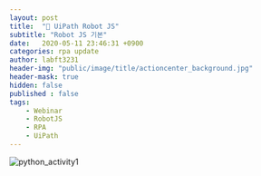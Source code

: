 ```yaml
---
layout: post
title:  "🤖 UiPath Robot JS"
subtitle: "Robot JS 기본" 
date:   2020-05-11 23:46:31 +0900
categories: rpa update
author: labft3231
header-img: "public/image/title/actioncenter_background.jpg"
header-mask: true
hidden: false
published : false
tags:
    - Webinar
    - RobotJS
    - RPA
    - UiPath
---
```


![python_activity1](https://github.com/labft3231/labft3231.github.io/blob/master/public/posts/pandas0.JPG?raw=true)




